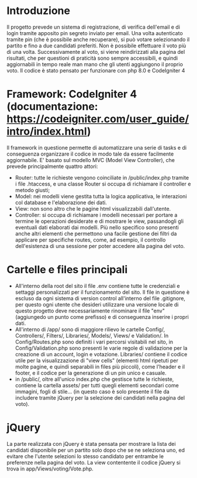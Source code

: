 # Introduzione
Il progetto prevede un sistema di registrazione, di verifica dell'email e di login tramite apposito pin segreto inviato per email.
Una volta autenticato tramite pin (che è possibile anche recuperare), si può votare selezionando il partito e fino a due candidati preferiti.
Non è possibile effettuare il voto più di una volta.
Successivamente al voto, si viene reindirizzati alla pagina del risultati, che per questioni di praticità sono sempre accessibili, e quindi aggiornabili in tempo reale man mano che gli utenti aggiungono il proprio voto.
Il codice è stato pensato per funzionare con php 8.0 e CodeIgniter 4

# Framework: CodeIgniter 4 (documentazione: https://codeigniter.com/user_guide/intro/index.html)
Il framework in questione permette di automatizzare una serie di tasks e di conseguenza organizzare il codice in modo tale da essere facilmente aggiornabile.
E' basato sul modello MVC (Model View Controller), che prevede principalmente quattro attori:
- Router: tutte le richieste vengono coinciliate in /public/index.php tramite i file .htaccess, e una classe Router si occupa di richiamare il controller e metodo giusti;
- Model: nei modelli viene gestita tutta la logica applicativa, le interazioni col database e l'elaborazione dei dati.
- View: non sono altro che le pagine html visualizzabili dall'utente.
- Controller: si occupa di richiamare i modelli necessari per portare a termine le operazioni desiderate e di mostrare le view, passandogli gli eventuali dati elaborati dai modelli.
Più nello specifico sono presenti anche altri elementi che permettono una facile gestione dei filtri da applicare per specifiche routes, come, ad esempio, il controllo dell'esistenza di una sessione per poter accedere alla pagina del voto.

# Cartelle e files principali
- All'interno della root del sito il file .env contiene tutte le credenziali e settaggi personalizzati per il funzionamento del sito. Il file in questione è escluso da ogni sistema di version control all'interno del file .gitignore, per questo ogni utente che desideri utilizzare una versione locale di questo progetto deve necessariamente rinominare il file "env" (aggiungedo un punto come prefisso) e di conseguenza inserire i propri dati.
- All'interno di /app/ sono di maggiore rilievo le cartelle Config/, Controllers/, Filters/, Libraries/, Models/, Views/ e Validation/. In Config/Routes.php sono definiti i vari percorsi visitabili nel sito, in Config/Validation.php sono presenti le varie regole di validazione per la creazione di un account, login e votazione. Libraries/ contiene il codice utile per la visualizzazione di "view cells" (elementi html ripetuti per molte pagine, e quindi separabili in files più piccoli), come l'header e il footer, e il codice per la generazione di un pin unico e casuale.
- in /public/, oltre all'unico index.php che gestisce tutte le richieste, contiene la cartella assets/ per tutti quegli elementi secondari come immagini, fogli di stile... (in questo caso è solo presente il file da includere tramite jQuery per la selezione dei candidati nella pagina del voto).

# jQuery
La parte realizzata con jQuery è stata pensata per mostrare la lista dei candidati disponibile per un partito solo dopo che se ne seleziona uno, ed evitare che l'utente selezioni lo stesso candidato per entrambe le preferenze nella pagina del voto.
La view contentente il codice jQuery si trova in app/Views/voting/Vote.php.